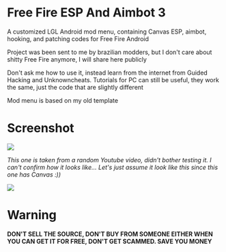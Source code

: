 # Free Fire ESP And Aimbot 3
A customized LGL Android mod menu, containing Canvas ESP, aimbot, hooking, and patching codes for Free Fire Android

Project was been sent to me by brazilian modders, but I don't care about shitty Free Fire anymore, I will share here publicly

Don't ask me how to use it, instead learn from the internet from Guided Hacking and Unknowncheats. Tutorials for PC can still be useful, they work the same, just the code that are slightly different

Mod menu is based on my old template

# Screenshot
![](https://i.imgur.com/JJFEQor.png)

*This one is taken from a random Youtube video, didn't bother testing it. I can't confirm how it looks like... Let's just assume it look like this since this one has Canvas :))*

![](https://i.imgur.com/SEQXUr1.png)

# Warning
**DON'T SELL THE SOURCE, DON'T BUY FROM SOMEONE EITHER WHEN YOU CAN GET IT FOR FREE, DON'T GET SCAMMED. SAVE YOU MONEY**